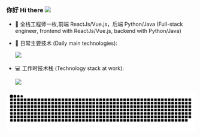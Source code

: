 ### 你好 Hi there <a href="https://www.gautamkrishnar.com/"><img src="https://media.giphy.com/media/hvRJCLFzcasrR4ia7z/giphy.gif" width="25px"></a>


- 🏢 全栈工程师一枚,前端 ReactJs/Vue.js，后端 Python/Java (Full-stack engineer, frontend with ReactJs/Vue.js, backend with Python/Java)
- 🚀 日常主要技术 (Daily main technologies): 

  <p align="left">
    <img src="https://skillicons.dev/icons?i=ts,js,py,java&theme=light" />
  </p>
- 💻 工作时技术栈 (Technology stack at work): 

  <p align="left">
    <img src="https://skillicons.dev/icons?i=react,vue,nextjs,django,tailwind,fastapi,docker&theme=light" />
  </p>

<picture>
  <source media="(prefers-color-scheme: dark)" srcset="https://raw.githubusercontent.com/vickyhoo/vickyhoo/output/snake-dark.svg" />
  <source media="(prefers-color-scheme: light)" srcset="https://raw.githubusercontent.com/vickyhoo/vickyhoo/output/snake.svg" />
  <img alt="github-snake" src="https://raw.githubusercontent.com/vickyhoo/vickyhoo/output/snake.svg" />
</picture>
